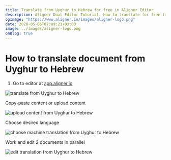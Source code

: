 ```yaml
---
title: Translate from Uyghur to Hebrew for free in Aligner Editor
description: Aligner Dual Editor Tutorial. How to translate for free from Uyghur to Hebrew. Aligner is multilingual document management platform. 
ogImage: "https://www.aligner.io/images/aligner-logo.png"
date: 2020-05-06T07:09:21+03:00
image: ../images/aligner-logo.png
onBlog: true
---
```


# How to translate document from Uyghur to Hebrew

1. Go to editor at [app.aligner.io](https://app.aligner.io "Aligner App web page")

![translate from Uyghur to Hebrew](../aligner-blank-editor.png "translate from Uyghur to Hebrew")

Copy-paste content or upload content

![upload content from Uyghur to Hebrew](../aligner-uploaded-document.png "upload content from Uyghur to Hebrew")

Choose desired language

![choose machine translation from Uyghur to Hebrew](../aligner-language-dropdown.png "choose machine translation from Uyghur to Hebrew")

Work and edit 2 documents in parallel

![edit translation from Uyghur to Hebrew](../aligner-double-sitded-editor.png "edit translation from Uyghur to Hebrew")

